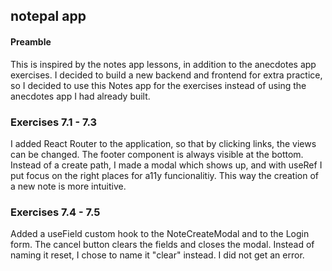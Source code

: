 ## notepal app

#### Preamble

This is inspired by the notes app lessons, in addition to the anecdotes app exercises. I decided to build a new backend and frontend for extra practice, so I decided to use this Notes app for the exercises instead of using the anecdotes app I had already built.

### Exercises 7.1 - 7.3

I added React Router to the application, so that by clicking links, the views can be changed. The footer component is always visible at the bottom. Instead of a create path, I made a modal which shows up, and with useRef I put focus on the right places for a11y funcionalitiy. This way the creation of a new note is more intuitive.

### Exercises 7.4 - 7.5

Added a useField custom hook to the NoteCreateModal and to the Login form. The cancel button clears the fields and closes the modal. Instead of naming it reset, I chose to name it "clear" instead. I did not get an error.
